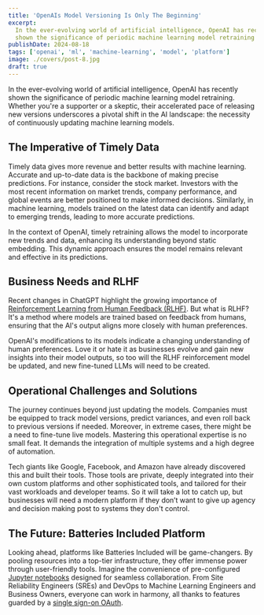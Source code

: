 ```yaml
---
title: 'OpenAIs Model Versioning Is Only The Beginning'
excerpt:
  In the ever-evolving world of artificial intelligence, OpenAI has recently
  shown the significance of periodic machine learning model retraining
publishDate: 2024-08-18
tags: ['openai', 'ml', 'machine-learning', 'model', 'platform']
image: ./covers/post-8.jpg
draft: true
---
```


In the ever-evolving world of artificial intelligence, OpenAI has recently shown
the significance of periodic machine learning model retraining. Whether you're a
supporter or a skeptic, their accelerated pace of releasing new versions
underscores a pivotal shift in the AI landscape: the necessity of continuously
updating machine learning models.

## The Imperative of Timely Data

Timely data gives more revenue and better results with machine learning.
Accurate and up-to-date data is the backbone of making precise predictions. For
instance, consider the stock market. Investors with the most recent information
on market trends, company performance, and global events are better positioned
to make informed decisions. Similarly, in machine learning, models trained on
the latest data can identify and adapt to emerging trends, leading to more
accurate predictions.

In the context of OpenAI, timely retraining allows the model to incorporate new
trends and data, enhancing its understanding beyond static embedding. This
dynamic approach ensures the model remains relevant and effective in its
predictions.

## Business Needs and RLHF

Recent changes in ChatGPT highlight the growing importance of
[Reinforcement Learning from Human Feedback (RLHF)](https://arxiv.org/abs/2305.18438).
But what is RLHF? It's a method where models are trained based on feedback from
humans, ensuring that the AI's output aligns more closely with human
preferences.

OpenAI's modifications to its models indicate a changing understanding of human
preferences. Love it or hate it as businesses evolve and gain new insights into
their model outputs, so too will the RLHF reinforcement model be updated, and
new fine-tuned LLMs will need to be created.

## Operational Challenges and Solutions

The journey continues beyond just updating the models. Companies must be
equipped to track model versions, predict variances, and even roll back to
previous versions if needed. Moreover, in extreme cases, there might be a need
to fine-tune live models. Mastering this operational expertise is no small feat.
It demands the integration of multiple systems and a high degree of automation.

Tech giants like Google, Facebook, and Amazon have already discovered this and
built their tools. Those tools are private, deeply integrated into their own
custom platforms and other sophisticated tools, and tailored for their vast
workloads and developer teams. So it will take a lot to catch up, but businesses
will need a modern platform if they don’t want to give up agency and decision
making post to systems they don't control.

## The Future: Batteries Included Platform

Looking ahead, platforms like Batteries Included will be game-changers. By
pooling resources into a top-tier infrastructure, they offer immense power
through user-friendly tools. Imagine the convenience of pre-configured
[Jupyter notebooks](https://jupyterlab.readthedocs.io/en/stable/user/interface.html)
designed for seamless collaboration. From Site Reliability Engineers (SREs) and
DevOps to Machine Learning Engineers and Business Owners, everyone can work in
harmony, all thanks to features guarded by a
[single sign-on OAuth](https://www.keycloak.org/).
